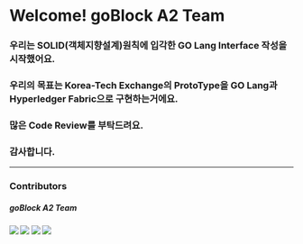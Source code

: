 # Welcome! goBlock A2 Team

### 우리는 SOLID(객체지향설계)원칙에 입각한 GO Lang Interface 작성을 시작했어요.
### 우리의 목표는 Korea-Tech Exchange의 ProtoType을 GO Lang과 Hyperledger Fabric으로 구현하는거에요.
### 많은 Code Review를 부탁드려요.
### 감사합니다.
---

### Contributors
##### goBlock A2 Team
##### <a href="https://github.com/KimDong-Han"> <img src="https://contrib.rocks/image?repo=KimDong-Han/memoApp"/></a> <a href="https://github.com/JeonghyeonJeon"><img src="https://contrib.rocks/image?repo=JeonghyeonJeon/webapp"/></a> <a href="https://github.com/shtjrdnjs02"><img src="https://contrib.rocks/image?repo=shtjrdnjs02/gitTest"></a> <a href="https://github.com/mandoopapa"><img src="https://contrib.rocks/image?repo=mandoopapa/goBlockA2_SOLID"></a>

